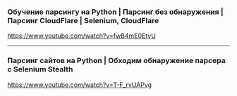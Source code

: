 ### Обучение парсингу на Python | Парсинг без обнаружения | Парсинг CloudFlare | Selenium, CloudFlare

https://www.youtube.com/watch?v=fwB4mE0EtvU

---

### Парсинг сайтов на Python | Обходим обнаружение парсера с Selenium Stealth

https://www.youtube.com/watch?v=T-F_rvUAPvg

